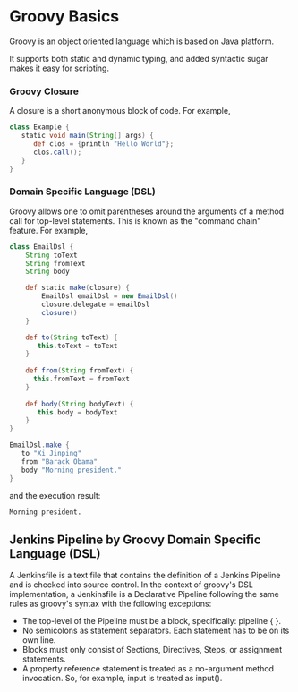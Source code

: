 # Groovy Basics

Groovy is an object oriented language which is based on Java platform. 

It supports both static and dynamic typing, and added syntactic sugar makes it easy for scripting.

### Groovy Closure 

A closure is a short anonymous block of code. For example,
```groovy
class Example {
   static void main(String[] args) {
      def clos = {println "Hello World"};
      clos.call();
   } 
}
```

### Domain Specific Language (DSL)

Groovy allows one to omit parentheses around the arguments of a method call for top-level statements. This is known as the "command chain" feature. For example, 

```groovy
class EmailDsl {
    String toText 
    String fromText 
    String body 

    def static make(closure) {
        EmailDsl emailDsl = new EmailDsl()
        closure.delegate = emailDsl
        closure()
    }

    def to(String toText) { 
       this.toText = toText 
    }
   
    def from(String fromText) { 
      this.fromText = fromText 
    }
   
    def body(String bodyText) { 
       this.body = bodyText 
    } 
}

EmailDsl.make { 
   to "Xi Jinping" 
   from "Barack Obama" 
   body "Morning president."
}
```
and the execution result:
```bash
Morning president.
```

## Jenkins Pipeline by Groovy Domain Specific Language (DSL)


A Jenkinsfile is a text file that contains the definition of a Jenkins Pipeline and is checked into source control. In the context of groovy's DSL implementation, a Jenkinsfile is a Declarative Pipeline following the same rules as groovy's syntax with the following exceptions:

* The top-level of the Pipeline must be a block, specifically: pipeline { }.
* No semicolons as statement separators. Each statement has to be on its own line.
* Blocks must only consist of Sections, Directives, Steps, or assignment statements.
* A property reference statement is treated as a no-argument method invocation. So, for example, input is treated as input().

